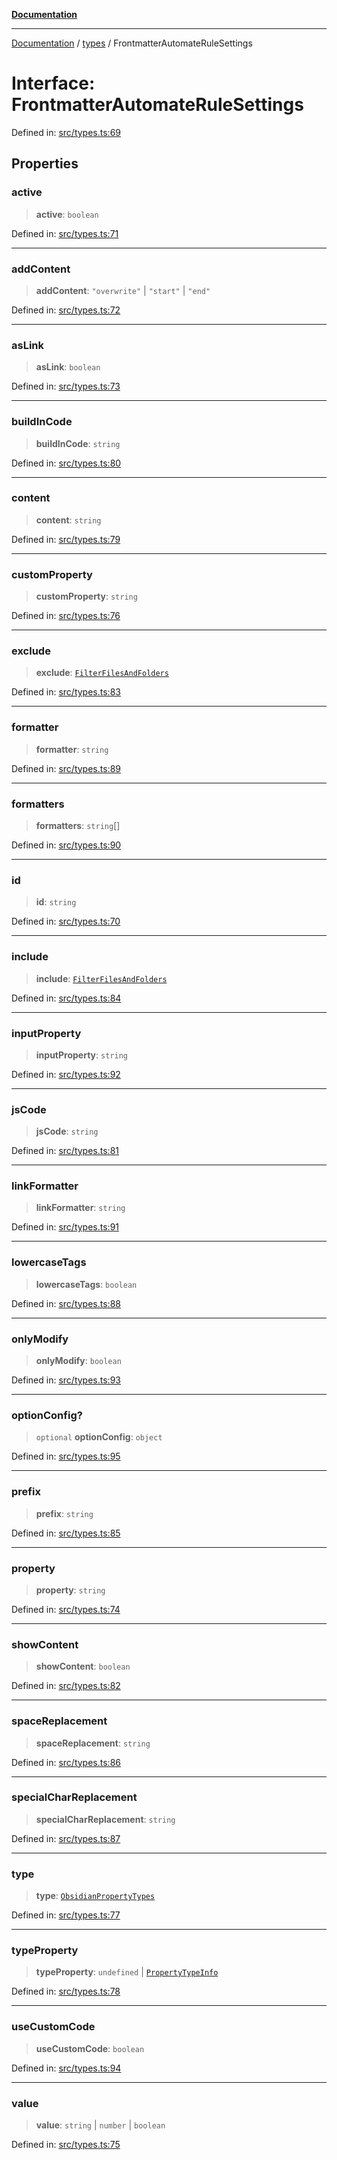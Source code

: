 [**Documentation**](../../README.md)

***

[Documentation](../../README.md) / [types](../README.md) / FrontmatterAutomateRuleSettings

# Interface: FrontmatterAutomateRuleSettings

Defined in: [src/types.ts:69](https://github.com/Christian-Me/folder-to-tags-plugin/blob/324c4975948764581637da1ab1e4cb12dc3f447a/src/types.ts#L69)

## Properties

### active

> **active**: `boolean`

Defined in: [src/types.ts:71](https://github.com/Christian-Me/folder-to-tags-plugin/blob/324c4975948764581637da1ab1e4cb12dc3f447a/src/types.ts#L71)

***

### addContent

> **addContent**: `"overwrite"` \| `"start"` \| `"end"`

Defined in: [src/types.ts:72](https://github.com/Christian-Me/folder-to-tags-plugin/blob/324c4975948764581637da1ab1e4cb12dc3f447a/src/types.ts#L72)

***

### asLink

> **asLink**: `boolean`

Defined in: [src/types.ts:73](https://github.com/Christian-Me/folder-to-tags-plugin/blob/324c4975948764581637da1ab1e4cb12dc3f447a/src/types.ts#L73)

***

### buildInCode

> **buildInCode**: `string`

Defined in: [src/types.ts:80](https://github.com/Christian-Me/folder-to-tags-plugin/blob/324c4975948764581637da1ab1e4cb12dc3f447a/src/types.ts#L80)

***

### content

> **content**: `string`

Defined in: [src/types.ts:79](https://github.com/Christian-Me/folder-to-tags-plugin/blob/324c4975948764581637da1ab1e4cb12dc3f447a/src/types.ts#L79)

***

### customProperty

> **customProperty**: `string`

Defined in: [src/types.ts:76](https://github.com/Christian-Me/folder-to-tags-plugin/blob/324c4975948764581637da1ab1e4cb12dc3f447a/src/types.ts#L76)

***

### exclude

> **exclude**: [`FilterFilesAndFolders`](FilterFilesAndFolders.md)

Defined in: [src/types.ts:83](https://github.com/Christian-Me/folder-to-tags-plugin/blob/324c4975948764581637da1ab1e4cb12dc3f447a/src/types.ts#L83)

***

### formatter

> **formatter**: `string`

Defined in: [src/types.ts:89](https://github.com/Christian-Me/folder-to-tags-plugin/blob/324c4975948764581637da1ab1e4cb12dc3f447a/src/types.ts#L89)

***

### formatters

> **formatters**: `string`[]

Defined in: [src/types.ts:90](https://github.com/Christian-Me/folder-to-tags-plugin/blob/324c4975948764581637da1ab1e4cb12dc3f447a/src/types.ts#L90)

***

### id

> **id**: `string`

Defined in: [src/types.ts:70](https://github.com/Christian-Me/folder-to-tags-plugin/blob/324c4975948764581637da1ab1e4cb12dc3f447a/src/types.ts#L70)

***

### include

> **include**: [`FilterFilesAndFolders`](FilterFilesAndFolders.md)

Defined in: [src/types.ts:84](https://github.com/Christian-Me/folder-to-tags-plugin/blob/324c4975948764581637da1ab1e4cb12dc3f447a/src/types.ts#L84)

***

### inputProperty

> **inputProperty**: `string`

Defined in: [src/types.ts:92](https://github.com/Christian-Me/folder-to-tags-plugin/blob/324c4975948764581637da1ab1e4cb12dc3f447a/src/types.ts#L92)

***

### jsCode

> **jsCode**: `string`

Defined in: [src/types.ts:81](https://github.com/Christian-Me/folder-to-tags-plugin/blob/324c4975948764581637da1ab1e4cb12dc3f447a/src/types.ts#L81)

***

### linkFormatter

> **linkFormatter**: `string`

Defined in: [src/types.ts:91](https://github.com/Christian-Me/folder-to-tags-plugin/blob/324c4975948764581637da1ab1e4cb12dc3f447a/src/types.ts#L91)

***

### lowercaseTags

> **lowercaseTags**: `boolean`

Defined in: [src/types.ts:88](https://github.com/Christian-Me/folder-to-tags-plugin/blob/324c4975948764581637da1ab1e4cb12dc3f447a/src/types.ts#L88)

***

### onlyModify

> **onlyModify**: `boolean`

Defined in: [src/types.ts:93](https://github.com/Christian-Me/folder-to-tags-plugin/blob/324c4975948764581637da1ab1e4cb12dc3f447a/src/types.ts#L93)

***

### optionConfig?

> `optional` **optionConfig**: `object`

Defined in: [src/types.ts:95](https://github.com/Christian-Me/folder-to-tags-plugin/blob/324c4975948764581637da1ab1e4cb12dc3f447a/src/types.ts#L95)

***

### prefix

> **prefix**: `string`

Defined in: [src/types.ts:85](https://github.com/Christian-Me/folder-to-tags-plugin/blob/324c4975948764581637da1ab1e4cb12dc3f447a/src/types.ts#L85)

***

### property

> **property**: `string`

Defined in: [src/types.ts:74](https://github.com/Christian-Me/folder-to-tags-plugin/blob/324c4975948764581637da1ab1e4cb12dc3f447a/src/types.ts#L74)

***

### showContent

> **showContent**: `boolean`

Defined in: [src/types.ts:82](https://github.com/Christian-Me/folder-to-tags-plugin/blob/324c4975948764581637da1ab1e4cb12dc3f447a/src/types.ts#L82)

***

### spaceReplacement

> **spaceReplacement**: `string`

Defined in: [src/types.ts:86](https://github.com/Christian-Me/folder-to-tags-plugin/blob/324c4975948764581637da1ab1e4cb12dc3f447a/src/types.ts#L86)

***

### specialCharReplacement

> **specialCharReplacement**: `string`

Defined in: [src/types.ts:87](https://github.com/Christian-Me/folder-to-tags-plugin/blob/324c4975948764581637da1ab1e4cb12dc3f447a/src/types.ts#L87)

***

### type

> **type**: [`ObsidianPropertyTypes`](../type-aliases/ObsidianPropertyTypes.md)

Defined in: [src/types.ts:77](https://github.com/Christian-Me/folder-to-tags-plugin/blob/324c4975948764581637da1ab1e4cb12dc3f447a/src/types.ts#L77)

***

### typeProperty

> **typeProperty**: `undefined` \| [`PropertyTypeInfo`](../type-aliases/PropertyTypeInfo.md)

Defined in: [src/types.ts:78](https://github.com/Christian-Me/folder-to-tags-plugin/blob/324c4975948764581637da1ab1e4cb12dc3f447a/src/types.ts#L78)

***

### useCustomCode

> **useCustomCode**: `boolean`

Defined in: [src/types.ts:94](https://github.com/Christian-Me/folder-to-tags-plugin/blob/324c4975948764581637da1ab1e4cb12dc3f447a/src/types.ts#L94)

***

### value

> **value**: `string` \| `number` \| `boolean`

Defined in: [src/types.ts:75](https://github.com/Christian-Me/folder-to-tags-plugin/blob/324c4975948764581637da1ab1e4cb12dc3f447a/src/types.ts#L75)
